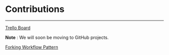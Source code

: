 # Contributions

---

[Trello Board](https://trello.com/b/zd4t14fo/cs1-rewrite)

**Note** :  We will soon be moving to GitHub projects.

[Forking Workflow Pattern](https://youtu.be/yY6M-GHIZ78?t=733)
